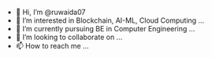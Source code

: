 - 👋 Hi, I’m @ruwaida07
- 👀 I’m interested in Blockchain, AI-ML, Cloud Computing ...
- 🌱 I’m currently pursuing BE in Computer Engineering ...
- 💞️ I’m looking to collaborate on ...
- 📫 How to reach me ...

<!---
ruwaida07/ruwaida07 is a ✨ special ✨ repository because its `README.md` (this file) appears on your GitHub profile.
You can click the Preview link to take a look at your changes.
--->
